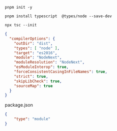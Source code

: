 
```shell
pnpm init -y
```

```shell
pnpm install typescript  @types/node --save-dev

```

```shell
npx tsc --init

```

```json
{
  "compilerOptions": {
    "outDir": "dist",
    "types": [ "node" ],
    "target": "es2016", 
    "module": "NodeNext", 
    "moduleResolution": "NodeNext",
    "esModuleInterop": true,
    "forceConsistentCasingInFileNames": true,
    "strict": true,
    "skipLibCheck": true,
    "sourceMap": true
  }
}

```

package.json

```json
{
    "type": "module"
}
```

